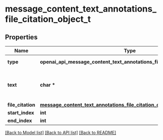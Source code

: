 # message_content_text_annotations_file_citation_object_t

## Properties
Name | Type | Description | Notes
------------ | ------------- | ------------- | -------------
**type** | **openai_api_message_content_text_annotations_file_citation_object_TYPE_e** | Always &#x60;file_citation&#x60;. | 
**text** | **char \*** | The text in the message content that needs to be replaced. | 
**file_citation** | [**message_content_text_annotations_file_citation_object_file_citation_t**](message_content_text_annotations_file_citation_object_file_citation.md) \* |  | 
**start_index** | **int** |  | 
**end_index** | **int** |  | 

[[Back to Model list]](../README.md#documentation-for-models) [[Back to API list]](../README.md#documentation-for-api-endpoints) [[Back to README]](../README.md)


